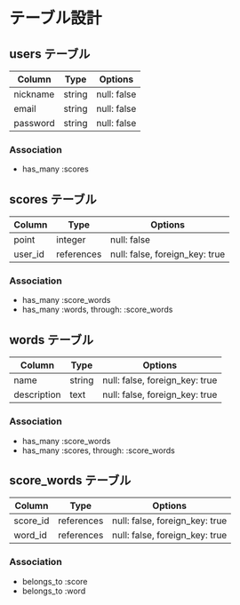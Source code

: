 # テーブル設計

## users テーブル

| Column   | Type   | Options     |
| -------- | ------ | ----------- |
| nickname | string | null: false |
| email    | string | null: false |
| password | string | null: false |

### Association

- has_many :scores

## scores テーブル

| Column  | Type       | Options                        |
| ------- | ---------- | ------------------------------ |
| point   | integer    | null: false                    |
| user_id | references | null: false, foreign_key: true |

### Association

- has_many :score_words
- has_many :words, through: :score_words

## words テーブル

| Column      | Type   | Options                        |
| ----------- | ------ | ------------------------------ |
| name        | string | null: false, foreign_key: true |
| description | text   | null: false, foreign_key: true |

### Association

- has_many :score_words
- has_many :scores, through: :score_words

## score_words テーブル

| Column   | Type       | Options                        |
| -------- | ---------- | ------------------------------ |
| score_id | references | null: false, foreign_key: true |
| word_id  | references | null: false, foreign_key: true |

### Association

- belongs_to :score
- belongs_to :word